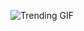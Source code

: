 
<!-- GIF_SECTION -->
![Trending GIF](https://media3.giphy.com/media/v1.Y2lkPThiYjIxNzcybWt1YXlwcnd3aHYzemNqcDNpOXIya3cyb3kwZ2JycHg1MDR6bmJkayZlcD12MV9naWZzX3NlYXJjaCZjdD1n/YYKoJL28YtscdUTGWA/giphy.gif)
<!-- END_GIF_SECTION -->
